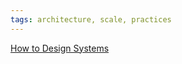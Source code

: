 ```yaml
---
tags: architecture, scale, practices
---
```


[How to Design Systems](https://github.com/donnemartin/system-design-primer)
